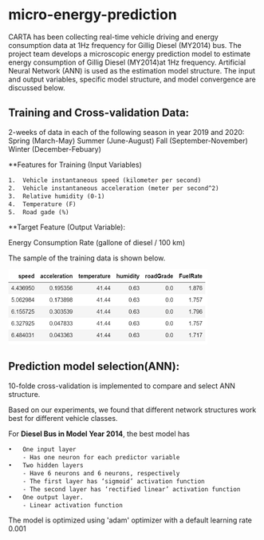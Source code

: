 # micro-energy-prediction
CARTA has been collecting real-time vehicle driving and energy consumption data at 1Hz frequency for Gillig Diesel (MY2014) bus. The project team develops a microscopic energy prediction model to estimate energy consumption of Gillig Diesel (MY2014)at 1Hz frequency. Artificial Neural Network (ANN) is used as the estimation model structure. The input and output variables, specific model structure, and model convergence are discussed below. 

## Training and Cross-validation Data:
2-weeks of data in each of the following season in year 2019 and 2020: 
        Spring  (March-May)
        Summer  (June-August)
        Fall    (September-November)
        Winter  (December-Febuary) 

**Features for Training (Input Variables)

	1.	Vehicle instantaneous speed (kilometer per second)
	2.	Vehicle instantaneous acceleration (meter per second^2)
	3.	Relative humidity (0-1)
	4.	Temperature (F)
	5.	Road gade (%)

**Target Feature (Output Variable): 

Energy Consumption Rate (gallone of diesel / 100 km)

The sample of the training data is shown below.

<img src="https://github.com/smarttransit-ai/micro-energy-prediction/blob/main/data_sample.png" alt="alt text" width="400" height="150">


## Prediction model selection(ANN):
10-folde cross-validation is implemented to compare and select ANN structure. 


Based on our experiments, we found that different network structures work best for different vehicle classes.

For **Diesel Bus in Model Year 2014**, the best model has 

	•	One input layer 	
		- Has one neuron for each predictor variable 
	•	Two hidden layers  	
		- Have 6 neurons and 6 neurons, respectively 	
		- The first layer has ‘sigmoid’ activation function 
		- The second layer has ‘rectified linear’ activation function 
	•	One output layer.  	
		- Linear activation function 

The model is optimized using 'adam' optimizer with a default learning rate 0.001

